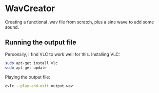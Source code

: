 # WavCreator
Creating a functional .wav file from scratch, plus a sine wave to add some sound.

## Running the output file
Personally, I find VLC to work well for this.
Installing VLC:
```bash
sudo apt-get install vlc
sudo apt-get update
```
Playing the output file:
```bash
cvlc --play-and-exit output.wav
```

